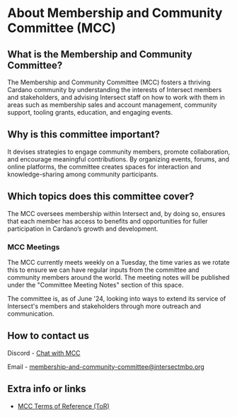 # About Membership and Community Committee (MCC)

## What is the Membership and Community Committee?

The Membership and Community Committee (MCC) fosters a thriving Cardano community by understanding the interests of Intersect members and stakeholders, and advising Intersect staff on how to work with them in areas such as membership sales and account management, community support, tooling grants, education, and engaging events.

## Why is this committee important?

It devises strategies to engage community members, promote collaboration, and encourage meaningful contributions. By organizing events, forums, and online platforms, the committee creates spaces for interaction and knowledge-sharing among community participants.

## Which topics does this committee cover?

The MCC oversees membership within Intersect and, by doing so, ensures that each member has access to benefits and opportunities for fuller participation in Cardano’s growth and development.&#x20;

### MCC Meetings

The MCC currently meets weekly on a Tuesday, the time varies as we rotate this to ensure we can have regular inputs from the committee and community members around the world.  The meeting notes will be published under the "Committee Meeting Notes" section of this space. &#x20;

The committee is, as of June '24, looking into ways to extend its service of Intersect's members and stakeholders through more outreach and communication.

## How to contact us

Discord - [Chat with MCC](https://discord.com/channels/1136727663583698984/1234457365835943999)

Email - [membership-and-community-committee@intersectmbo.org](mailto:membership-and-community-committee@intersectmbo.org)

## Extra info or links

* [MCC ](https://docs.google.com/presentation/d/1gvaSrd7tJ6B5e0JIwaus0Yj6DXDcENT3gJwPCad83NQ/edit?usp=sharing)[Terms of Reference (ToR)](https://docs.google.com/presentation/d/1gvaSrd7tJ6B5e0JIwaus0Yj6DXDcENT3gJwPCad83NQ/edit?usp=sharing)

